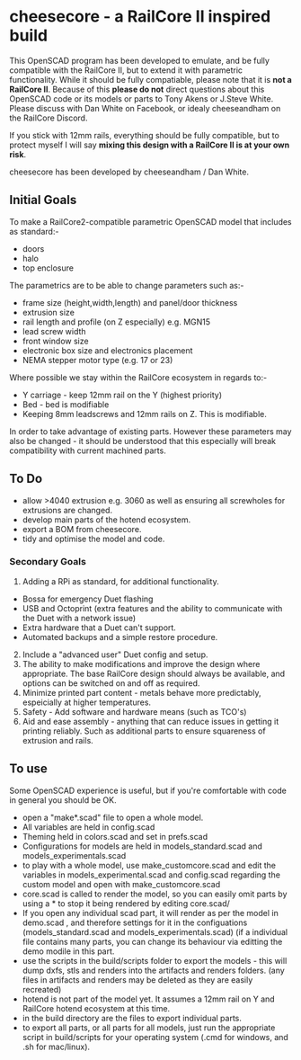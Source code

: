 # cheesecore - a RailCore II inspired build

This OpenSCAD program has been developed to emulate, and be fully compatible with the RailCore II, but to extend it with parametric functionality. 
While it should be fully compatiable, please note that it is **not a RailCore II**. Because of this **please do not** direct questions about this OpenSCAD code or its models or parts to Tony Akens or J.Steve White. Please discuss with Dan White on Facebook, or idealy cheeseandham on the RailCore Discord.

If you stick with 12mm rails, everything should be fully compatible, but to protect myself I will say **mixing this design with a RailCore II is at your own risk**. 

cheesecore has been developed by cheeseandham / Dan White.

## Initial Goals

To make a RailCore2-compatible parametric OpenSCAD model that includes as standard:- 
 * doors
 * halo
 * top enclosure

The parametrics are to be able to change parameters such as:-
 * frame size (height,width,length) and panel/door thickness
 * extrusion size 
 * rail length and profile (on Z especially) e.g. MGN15
 * lead screw width
 * front window size 
 * electronic box size and electronics placement
 * NEMA stepper motor type (e.g. 17 or 23)

Where possible we stay within the RailCore ecosystem in regards to:-
 * Y carriage - keep 12mm rail on the Y (highest priority)
 * Bed - bed is modifiable
 * Keeping 8mm leadscrews and 12mm rails on Z. This is modifiable.
 
In order to take advantage of existing parts. However these parameters may also be changed - it should be understood that this especially will break compatibility with current machined parts.

## To Do
 * allow >4040 extrusion e.g. 3060 as well as ensuring all screwholes for extrusions are changed.
 * develop main parts of the hotend ecosystem.
 * export a BOM from cheesecore.
 * tidy and optimise the model and code.

### Secondary Goals

1. Adding a RPi as standard, for additional functionality.
 * Bossa for emergency Duet flashing
 * USB and Octoprint (extra features and the ability to communicate with the Duet with a network issue)
 * Extra hardware that a Duet can't support.
 * Automated backups and a simple restore procedure.
2. Include a "advanced user" Duet config and setup.
3. The ability to make modifications and improve the design where appropriate.
The base RailCore design should always be available, and options can be switched on and off as required.
4. Minimize printed part content - metals behave more predictably, espeicially at higher temperatures.
5. Safety - Add software and hardware means (such as TCO's)
6. Aid and ease assembly - anything that can reduce issues in getting it printing reliably. Such as additional parts to ensure squareness of extrusion and rails.

## To use

Some OpenSCAD experience is useful, but if you're comfortable with code in general you should be OK.

 * open a "make*.scad" file to open a whole model.
 * All variables are held in config.scad
 * Theming held in colors.scad and set in prefs.scad
 * Configurations for models are held in models_standard.scad and models_experimentals.scad
 * to play with a whole model, use make_customcore.scad and edit the variables in models_experimental.scad and config.scad regarding the custom model and open with make_customcore.scad
 * core.scad is called to render the model, so you can easily omit parts by using a * to stop it being rendered by editing core.scad/
 * If you open any individual scad part, it will render as per the model in demo.scad , and therefore settings for it in the configuations (models_standard.scad and models_experimentals.scad) (if a individual file contains many parts, you can change its behaviour via editting the demo modile in this part.
 * use the scripts in the build/scripts folder to export the models - this will dump dxfs, stls and renders into the artifacts and renders folders. (any files in artifacts and renders may be deleted as they are easily recreated)
 * hotend is not part of the model yet. It assumes a 12mm rail on Y and RailCore hotend ecosystem at this time.
 * in the build directory are the files to export individual parts.
 * to export all parts, or all parts for all models, just run the appropriate script in build/scripts for your operating system (.cmd for windows, and .sh for mac/linux).
